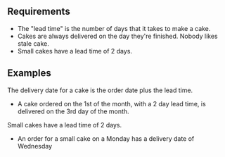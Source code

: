 ## Requirements

- The "lead time" is the number of days that it takes to make a cake.
- Cakes are always delivered on the day they're finished. Nobody likes stale cake.
- Small cakes have a lead time of 2 days.

## Examples

The delivery date for a cake is the order date plus the lead time.

- A cake ordered on the 1st of the month, with a 2 day lead time, is delivered on the 3rd day of the month.

Small cakes have a lead time of 2 days.

- An order for a small cake on a Monday has a delivery date of Wednesday
